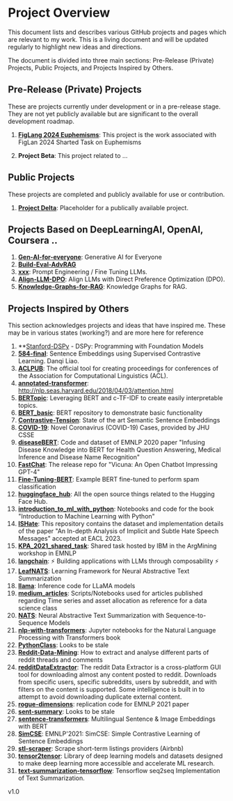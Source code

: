 # Project Overview

This document lists and describes various GitHub projects and pages which are relevant to my work. This is a living document and will be updated regularly to highlight new ideas and directions.

The document is divided into three main sections: Pre-Release (Private) Projects, Public Projects, and Projects Inspired by Others.

## Pre-Release (Private) Projects

These are projects currently under development or in a pre-release stage. They are not yet publicly available but are significant to the overall development roadmap.

1. **[FigLang 2024 Euphemisms](https://github.com/BoilerToad/FigLang-2024-Euphemism)**: This project is the work associated with FigLan 2024 Sharted Task on Euphemisms

2. **Project Beta**: This project related to ...


## Public Projects

These projects are completed and publicly available for use or contribution.

1. **[Project Delta](https://github.com/BoilerToad/projectTBD)**: Placeholder for a publically available project.

## Projects Based on DeepLearningAI, OpenAI, Coursera ..

1. **[Gen-AI-for-everyone](https://github.com/BoilerToad/Gen-AI-for-everyone)**: Generative AI for Everyone
2. **[Build-Eval-AdvRAG](https://github.com/BoilerToad/Build-Eval-AdvRAG)**
3. **[xxx](https://github.com/BoilerToad/xxx)**: Prompt Engineering / Fine Tuning LLMs.
4. **[Align-LLM-DPO](https://github.com/BoilerToad/Align-LLM-DPO)**: Align LLMs with Direct Preference Optimization (DPO).
5. **[Knowledge-Graphs-for-RAG](https://github.com/BoilerToad/Knowledge-Graphs-for-RAG)**: Knowledge Graphs for RAG.

## Projects Inspired by Others

This section acknowledges projects and ideas that have inspired me. These may be in various states (working?) and are more here for reference

1.  **[Stanford-DSPy](https://github.com/BoilerToad/Stanford-DSPy) - DSPy: Programming with Foundation Models
2.  **[584-final](https://github.com/BoilerToad/584-final)**: Sentence Embeddings using Supervised Contrastive Learning. Danqi Liao.
3.  **[ACLPUB](https://github.com/BoilerToad/ACLPUB)**: The official tool for creating proceedings for conferences of the Association for Computational Linguistics (ACL).
4.  **[annotated-transformer](https://github.com/BoilerToad/annotated-transformer)**: http://nlp.seas.harvard.edu/2018/04/03/attention.html
5.  **[BERTopic](https://github.com/BoilerToad/BERTopic)**: Leveraging BERT and c-TF-IDF to create easily interpretable topics. 
6.  **[BERT_basic](https://github.com/BoilerToad/BERT_basic)**: BERT repository to demonstrate basic functionality
7.  **[Contrastive-Tension](https://github.com/BoilerToad/Contrastive-Tension)**: State of the art Semantic Sentence Embeddings
8.  **[COVID-19](https://github.com/BoilerToad/COVID-19)**: Novel Coronavirus (COVID-19) Cases, provided by JHU CSSE
9.  **[diseaseBERT](https://github.com/BoilerToad/diseaseBERT)**: Code and dataset of EMNLP 2020 paper "Infusing Disease Knowledge into BERT for Health Question Answering, Medical Inference and Disease Name Recognition"
10.  **[FastChat](https://github.com/BoilerToad/FastChat)**: The release repo for "Vicuna: An Open Chatbot Impressing GPT-4"
11. **[Fine-Tuning-BERT](https://github.com/BoilerToad/Fine-Tuning-BERT)**: Example BERT fine-tuned to perform spam classification
12. **[huggingface_hub](https://github.com/BoilerToad/huggingface_hub)**: All the open source things related to the Hugging Face Hub.
13. **[introduction_to_ml_with_python](https://github.com/BoilerToad/introduction_to_ml_with_python)**: Notebooks and code for the book "Introduction to Machine Learning with Python"
14. **[ISHate](https://github.com/BoilerToad/ISHate)**: This repository contains the dataset and implementation details of the paper "An In-depth Analysis of Implicit and Subtle Hate Speech Messages" accepted at EACL 2023.
15. **[KPA_2021_shared_task](https://github.com/BoilerToad/KPA_2021_shared_task)**: Shared task hosted by IBM in the ArgMining workshop in EMNLP
16. **[langchain](https://github.com/BoilerToad/langchain)**: ⚡ Building applications with LLMs through composability ⚡
17. **[LeafNATS](https://github.com/BoilerToad/LeafNATS)**: Learning Framework for Neural Abstractive Text Summarization
18. **[llama](https://github.com/BoilerToad/llama)**: Inference code for LLaMA models
19. **[medium_articles](https://github.com/BoilerToad/medium_articles)**: Scripts/Notebooks used for articles published regarding Time series and asset allocation as reference for a data science class
20. **[NATS](https://github.com/BoilerToad/NATS)**: Neural Abstractive Text Summarization with Sequence-to-Sequence Models
21. **[nlp-with-transformers](https://github.com/BoilerToad/nlp-with-transformers)**: Jupyter notebooks for the Natural Language Processing with Transformers book
22. **[PythonClass](https://github.com/BoilerToad/PythonClass)**: Looks to be stale
23. **[Reddit-Data-Mining](https://github.com/BoilerToad/Reddit-Data-Mining)**: How to extract and analyse different parts of reddit threads and comments
24. **[redditDataExtractor](https://github.com/BoilerToad/redditDataExtractor)**: The reddit Data Extractor is a cross-platform GUI tool for downloading almost any content posted to reddit. Downloads from specific users, specific subreddits, users by subreddit, and with filters on the content is supported. Some intelligence is built in to attempt to avoid downloading duplicate external content.
25. **[rogue-dimensions](https://github.com/BoilerToad/rogue-dimensions)**: replication code for EMNLP 2021 paper
26. **[sent-summary](https://github.com/BoilerToad/sent-summary)**: Looks to be stale
27. **[sentence-transformers](https://github.com/BoilerToad/sentence-transformers)**: Multilingual Sentence & Image Embeddings with BERT
28. **[SimCSE](https://github.com/BoilerToad/SimCSE)**: EMNLP'2021: SimCSE: Simple Contrastive Learning of Sentence Embeddings
29. **[stl-scraper](https://github.com/BoilerToad/stl-scraper)**: Scrape short-term listings providers (Airbnb)
30. **[tensor2tensor](https://github.com/BoilerToad/tensor2tensor)**: Library of deep learning models and datasets designed to make deep learning more accessible and accelerate ML research.
31. **[text-summarization-tensorflow](https://github.com/BoilerToad/text-summarization-tensorflow)**: Tensorflow seq2seq Implementation of Text Summarization.

v1.0
